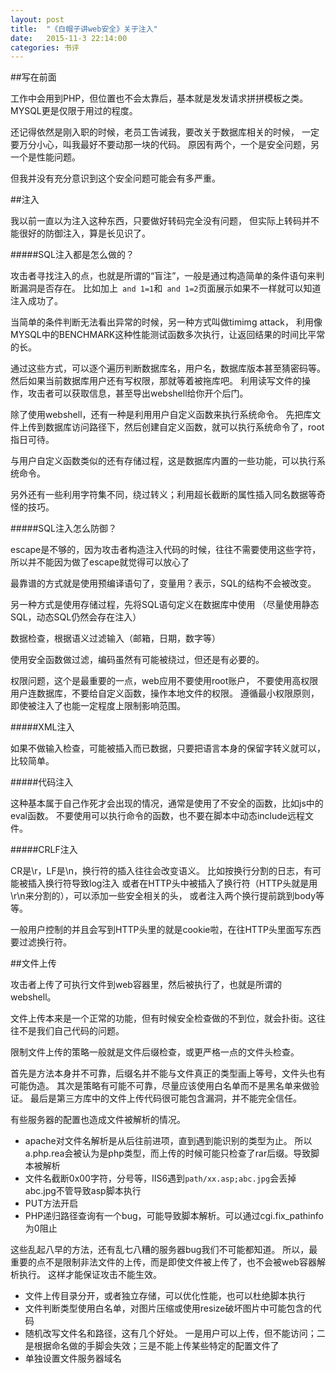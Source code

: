 ```yaml
---
layout: post
title:  "《白帽子讲web安全》关于注入"
date:   2015-11-3 22:14:00
categories: 书评
---
```


##写在前面

工作中会用到PHP，但位置也不会太靠后，基本就是发发请求拼拼模板之类。
MYSQL更是仅限于用过的程度。

还记得依然是刚入职的时候，老员工告诫我，要改关于数据库相关的时候，
一定要万分小心，叫我最好不要动那一块的代码。
原因有两个，一个是安全问题，另一个是性能问题。

但我并没有充分意识到这个安全问题可能会有多严重。

##注入

我以前一直以为注入这种东西，只要做好转码完全没有问题，
但实际上转码并不能很好的防御注入，算是长见识了。

#####SQL注入都是怎么做的？

攻击者寻找注入的点，也就是所谓的“盲注”，一般是通过构造简单的条件语句来判断漏洞是否存在。
比如加上` and 1=1`和` and 1=2`页面展示如果不一样就可以知道注入成功了。

当简单的条件判断无法看出异常的时候，另一种方式叫做timimg attack，
利用像MYSQL中的BENCHMARK这种性能测试函数多次执行，让返回结果的时间比平常的长。

通过这些方式，可以逐个遍历判断数据库名，用户名，数据库版本甚至猜密码等。
然后如果当前数据库用户还有写权限，那就等着被拖库吧。
利用读写文件的操作，攻击者可以获取信息，甚至导出webshell给你开个后门。

除了使用webshell，还有一种是利用用户自定义函数来执行系统命令。
先把库文件上传到数据库访问路径下，然后创建自定义函数，就可以执行系统命令了，root指日可待。

与用户自定义函数类似的还有存储过程，这是数据库内置的一些功能，可以执行系统命令。

另外还有一些利用字符集不同，绕过转义；利用超长截断的属性插入同名数据等奇怪的技巧。

#####SQL注入怎么防御？

escape是不够的，因为攻击者构造注入代码的时候，往往不需要使用这些字符，
所以并不能因为做了escape就觉得可以放心了

最靠谱的方式就是使用预编译语句了，变量用？表示，SQL的结构不会被改变。

另一种方式是使用存储过程，先将SQL语句定义在数据库中使用
（尽量使用静态SQL，动态SQL仍然会存在注入）

数据检查，根据语义过滤输入（邮箱，日期，数字等）

使用安全函数做过滤，编码虽然有可能被绕过，但还是有必要的。

权限问题，这个是最重要的一点，web应用不要使用root账户，
不要使用高权限用户连数据库，不要给自定义函数，操作本地文件的权限。
遵循最小权限原则，即使被注入了也能一定程度上限制影响范围。

#####XML注入

如果不做输入检查，可能被插入而已数据，只要把语言本身的保留字转义就可以，比较简单。

#####代码注入

这种基本属于自己作死才会出现的情况，通常是使用了不安全的函数，比如js中的eval函数。
不要使用可以执行命令的函数，也不要在脚本中动态include远程文件。

#####CRLF注入

CR是\r，LF是\n，换行符的插入往往会改变语义。
比如按换行分割的日志，有可能被插入换行符导致log注入
或者在HTTP头中被插入了换行符（HTTP头就是用\r\n来分割的），可以添加一些安全相关的头，
或者注入两个换行提前跳到body等等。

一般用户控制的并且会写到HTTP头里的就是cookie啦，在往HTTP头里面写东西要过滤换行符。

##文件上传

攻击者上传了可执行文件到web容器里，然后被执行了，也就是所谓的webshell。

文件上传本来是一个正常的功能，但有时候安全检查做的不到位，就会扑街。这往往不是我们自己代码的问题。

限制文件上传的策略一般就是文件后缀检查，或更严格一点的文件头检查。

首先是方法本身并不可靠，后缀名并不能与文件真正的类型画上等号，文件头也有可能伪造。
其次是策略有可能不可靠，尽量应该使用白名单而不是黑名单来做验证。
最后是第三方库中的文件上传代码很可能包含漏洞，并不能完全信任。

有些服务器的配置也造成文件被解析的情况。

* apache对文件名解析是从后往前进项，直到遇到能识别的类型为止。
    所以a.php.rea会被认为是php类型，而上传的时候可能只检查了rar后缀。导致脚本被解析
* 文件名截断0x00字符，分号等，IIS6遇到`path/xx.asp;abc.jpg`会丢掉abc.jpg不管导致asp脚本执行
* PUT方法开启
* PHP递归路径查询有一个bug，可能导致脚本解析。可以通过cgi.fix_pathinfo为0阻止

这些乱起八早的方法，还有乱七八糟的服务器bug我们不可能都知道。
所以，最重要的点不是限制非法文件的上传，而是即使文件被上传了，也不会被web容器解析执行。
这样才能保证攻击不能生效。

* 文件上传目录分开，或者独立存储，可以优化性能，也可以杜绝脚本执行
* 文件判断类型使用白名单，对图片压缩或使用resize破坏图片中可能包含的代码
* 随机改写文件名和路径，这有几个好处。
    一是用户可以上传，但不能访问；二是根据命名做的手脚会失效；三是不能上传某些特定的配置文件了
* 单独设置文件服务器域名
